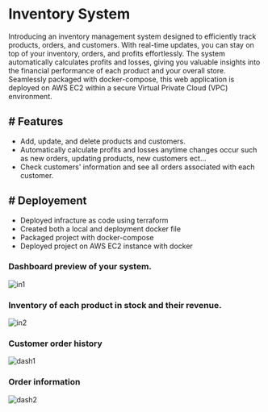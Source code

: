 # Inventory System
Introducing an inventory management system designed to efficiently track products, orders, and customers. With real-time updates, you can stay on top of your inventory, orders, and profits effortlessly. The system automatically calculates profits and losses, giving you valuable insights into the financial performance of each product and your overall store. Seamlessly packaged with docker-compose, this web application is deployed on AWS EC2 within a secure Virtual Private Cloud (VPC) environment.

## # Features
* Add, update, and delete products and customers.
* Automatically calculate profits and losses anytime changes occur such as new orders, updating products, new customers ect...
* Check customers' information and see all orders associated with each customer. 

## # Deployement
* Deployed infracture as code using terraform
* Created both a local and deployment docker file
* Packaged project with docker-compose
* Deployed project on AWS EC2 instance with docker



### Dashboard preview of your system.
![in1](https://user-images.githubusercontent.com/83102811/183741664-d5e785f8-b8c9-4f9a-9134-572d99857691.png)

### Inventory of each product in stock and their revenue.
![in2](https://user-images.githubusercontent.com/83102811/183746658-71ac2104-55dc-4774-836b-970a7a8d4f94.png)

### Customer order history
![dash1](https://user-images.githubusercontent.com/83102811/212495699-88cf3943-68fc-436e-a029-aefb7bdb91ca.png)

### Order information
![dash2](https://user-images.githubusercontent.com/83102811/212495733-53a0e45e-a8d0-48d8-86f5-f1f07cdbf364.png)